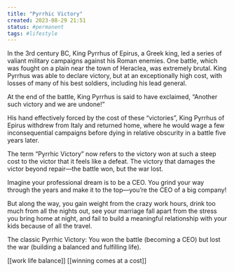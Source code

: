 ```yaml
---
title: "Pyrrhic Victory"
created: 2023-08-29 21:51
status: #permanent
tags: #lifestyle 
---
```


In the 3rd century BC, King Pyrrhus of Epirus, a Greek king, led a series of valiant military campaigns against his Roman enemies. One battle, which was fought on a plain near the town of Heraclea, was extremely brutal. King Pyrrhus was able to declare victory, but at an exceptionally high cost, with losses of many of his best soldiers, including his lead general.

At the end of the battle, King Pyrrhus is said to have exclaimed, “Another such victory and we are undone!”

His hand effectively forced by the cost of these “victories”, King Pyrrhus of Epirus withdrew from Italy and returned home, where he would wage a few inconsequential campaigns before dying in relative obscurity in a battle five years later.

The term “Pyrrhic Victory” now refers to the victory won at such a steep cost to the victor that it feels like a defeat. The victory that damages the victor beyond repair—the battle won, but the war lost. 

Imagine your professional dream is to be a CEO. You grind your way through the years and make it to the top—you’re the CEO of a big company!

But along the way, you gain weight from the crazy work hours, drink too much from all the nights out, see your marriage fall apart from the stress you bring home at night, and fail to build a meaningful relationship with your kids because of all the travel.

The classic Pyrrhic Victory: You won the battle (becoming a CEO) but lost the war (building a balanced and fulfilling life). 

[[work life balance]]
[[winning comes at a cost]]




